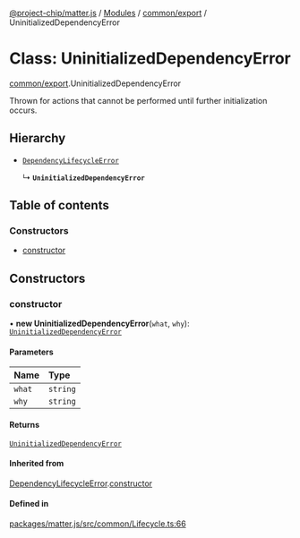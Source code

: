 [@project-chip/matter.js](../README.md) / [Modules](../modules.md) / [common/export](../modules/common_export.md) / UninitializedDependencyError

# Class: UninitializedDependencyError

[common/export](../modules/common_export.md).UninitializedDependencyError

Thrown for actions that cannot be performed until further initialization occurs.

## Hierarchy

- [`DependencyLifecycleError`](common_export.DependencyLifecycleError.md)

  ↳ **`UninitializedDependencyError`**

## Table of contents

### Constructors

- [constructor](common_export.UninitializedDependencyError.md#constructor)

## Constructors

### constructor

• **new UninitializedDependencyError**(`what`, `why`): [`UninitializedDependencyError`](common_export.UninitializedDependencyError.md)

#### Parameters

| Name | Type |
| :------ | :------ |
| `what` | `string` |
| `why` | `string` |

#### Returns

[`UninitializedDependencyError`](common_export.UninitializedDependencyError.md)

#### Inherited from

[DependencyLifecycleError](common_export.DependencyLifecycleError.md).[constructor](common_export.DependencyLifecycleError.md#constructor)

#### Defined in

[packages/matter.js/src/common/Lifecycle.ts:66](https://github.com/project-chip/matter.js/blob/558e12c94a201592c28c7bc0743705360b3e5ca6/packages/matter.js/src/common/Lifecycle.ts#L66)
